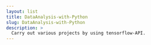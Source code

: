 ```yaml
---
layout: list
title: DataAnalysis-with-Python
slug: DataAnalysis-with-Python
description: >
  Carry out various projects by using tensorflow-API.
---
```


